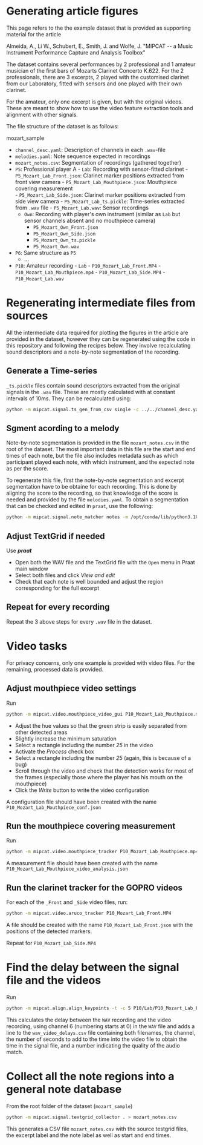 # Generating article figures

This page refers to the the example dataset that is provided as supporting material for the article

Almeida, A., Li W., Schubert, E., Smith, J. and Wolfe, J. "MIPCAT -- a Music Instrument Performance Capture and Analysis Toolbox"

The dataset contains several performances by 2 professional and 1 amateur musician of the first bars of Mozarts Clarinet Concerto K.622. For the 2 professionals, there are 3 excerpts, 2 played with the customised clarinet from our Laboratory, fitted with sensors and one played with their own clarinet.

For the amateur, only one excerpt is given, but with the original videos. These are meant to show how to use the video feature extraction tools and alignment with other signals. 

The file structure of the dataset is as follows:


mozart_sample
- `channel_desc.yaml`: Description of channels in each `.wav`-file
- `melodies.yaml`: Note sequence expected in recordings
- `mozart_notes.csv`: Segmentation of recordings (gathered together)
- `P5`: Professional player A
    - `Lab`: Recording with sensor-fitted clarinet
        - `P5_Mozart_Lab_Front.json`: Clarinet marker positions extracted from front view camera
        - `P5_Mozart_Lab_Mouthpiece.json`: Mouthpiece covering measurement  
        - `P5_Mozart_Lab_Side.json`: Clarinet marker positions extracted from side view camera
        - `P5_Mozart_Lab_ts.pickle`: Time-series extracted from `.wav` file
        - `P5_Mozart_Lab.wav`: Sensor recordings 
    - `Own`: Recording with player's own instrument (similar as `Lab` but sensor channels absent and no mouthpiece camera)
        - `P5_Mozart_Own_Front.json`
        - `P5_Mozart_Own_Side.json`
        - `P5_Mozart_Own_ts.pickle`
        - `P5_Mozart_Own.wav`
- `P6`: Same structure as `P5`
    - ...
- `P10`: Amateur recording
    - `Lab`
        - `P10_Mozart_Lab_Front.MP4`
        - `P10_Mozart_Lab_Mouthpiece.mp4`
        - `P10_Mozart_Lab_Side.MP4`
        - `P10_Mozart_Lab.wav`



# Regenerating intermediate files from sources

All the intermediate data required for plotting the figures in the article are provided in the dataset, however they can be regenerated using the code in this repository and following the recipes below. They involve recalculating sound descriptors and a note-by-note segmentation of the recording.

## Generate a Time-series

`_ts.pickle` files contain sound descriptors extracted from the original signals in the `.wav` file. These are mostly calculated with at constant intervals of 10ms. They can be recalculated using: 

```bash
python -m mipcat.signal.ts_gen_from_csv single -c ../../channel_desc.yaml -o P5_Mozart_Own_ts.pickle -s ext_only P5_Mozart_Own.wav
```

## Sgment acording to a melody

Note-by-note segmentation is provided in the file `mozart_notes.csv` in the root of the dataset. The most important data in this file are the start and end times of each note, but the file also includes metadata such as which participant played each note, with which instrument, and the expected note as per the score.

To regenerate this file, first the note-by-note segmentation and excerpt segmentation have to be obtaine for each recording. This is done by aligning the score to the recording, so that knowledge of the score is needed and provided by the file `melodies.yaml`. To obtain a segmentation that can be checked and edited in `praat`, use the following:

```bash
python -m mipcat.signal.note_matcher notes -m /opt/conda/lib/python3.10/site-packages/mipcat/resources/melodies.yaml  -t mozart -o P5_Mozart_Own.TextGrid P5_Mozart_Own_ts.pickle
```

## Adjust TextGrid if needed 

Use ***praat***

- Open both the WAV file and the TextGrid file with the `Open` menu in Praat main window
- Select both files and click *View and edit*
- Check that each note is well bounded and adjust the region corresponding for the full excerpt


## Repeat for every recording 

Repeat the 3 above steps for every `.wav` file in the dataset. 

# Video tasks

For privacy concerns, only one example is provided with video files. For the remaining, processed data is provided.

## Adjust mouthpiece video settings

Run
```bash
python -m mipcat.video.mouthpiece_video_gui P10_Mozart_Lab_Mouthpiece.mp4
```

- Adjust the hue values so that the green strip is easily separated from other detected areas
- Slightly increase the minimum saturation
- Select a rectangle including the number *25* in the video 
- Activate the *Process* check box
- Select a rectangle including the number *25* (again, this is because of a bug)
- Scroll through the video and check that the detection works for most of the frames (especially those where the player has his mouth on the mouthpiece)
- Click the *Write* button to write the video configuration

A configuration file should have been created with the name `P10_Mozart_Lab_Mouthpiece_conf.json`

## Run the mouthpiece covering measurement

Run 
```bash
python -m mipcat.video.mouthpiece_tracker P10_Mozart_Lab_Mouthpiece.mp4
```

A measurement file should have been created with the name `P10_Mozart_Lab_Mouthpiece_video_analysis.json`

## Run the clarinet tracker for the GOPRO videos

For each of the `_Front` and `_Side` video files, run:

```bash
python -m mipcat.video.aruco_tracker P10_Mozart_Lab_Front.MP4
```

A file should be created with the name `P10_Mozart_Lab_Front.json` with the positions of the detected markers.

Repeat for `P10_Mozart_Lab_Side.MP4`

# Find the delay between the signal file and the videos

Run
```bash
python -m mipcat.align.align_keypoints -t -c 5 P10/Lab/P10_Mozart_Lab_Front.MP4 P10/Lab/P10_Mozart_Lab.WAV >> wav_video_delays.csv
```

This calculates the delay between the `WAV` recording and the video recording, using channel 6 (numbering starts at 0) in the `WAV` file and adds a line to the `wav_video_delays.csv` file containing both filenames, the channel, the number of seconds to add to the time into the video file to obtain the time in the signal file, and a number indicating the quality of the audio match.


# Collect all the note regions into a general note database

From the root folder of the dataset (`mozart_sample`)

```bash
python -m mipcat.signal.textgrid_collector . > mozart_notes.csv
```

This generates a CSV file `mozart_notes.csv` with the source testgrid files, the excerpt label and the note label as well as start and end times. 

